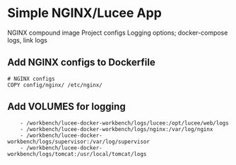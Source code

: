 # Simple NGINX/Lucee App

NGINX compound image
Project configs
Logging options; docker-compose logs, link logs

## Add NGINX configs to Dockerfile

```
# NGINX configs
COPY config/nginx/ /etc/nginx/
```

## Add VOLUMES for logging

```
    - /workbench/lucee-docker-workbench/logs/lucee:/opt/lucee/web/logs
    - /workbench/lucee-docker-workbench/logs/nginx:/var/log/nginx
    - /workbench/lucee-docker-workbench/logs/supervisor:/var/log/supervisor
    - /workbench/lucee-docker-workbench/logs/tomcat:/usr/local/tomcat/logs
```

